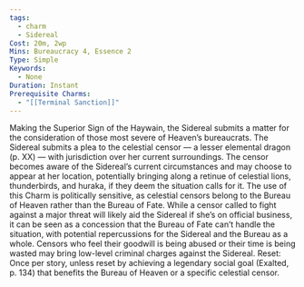 ```yaml
---
tags:
  - charm
  - Sidereal
Cost: 20m, 2wp
Mins: Bureaucracy 4, Essence 2
Type: Simple
Keywords:
  - None
Duration: Instant
Prerequisite Charms:
  - "[[Terminal Sanction]]"
---
```

Making the Superior Sign of the Haywain, the Sidereal submits a matter for the consideration of those most severe of Heaven’s bureaucrats. The Sidereal submits a plea to the celestial censor — a lesser elemental dragon (p. XX) — with jurisdiction over her current surroundings. The censor becomes aware of the Sidereal’s current circumstances and may choose to appear at her location, potentially bringing along a retinue of celestial lions, thunderbirds, and huraka, if they deem the situation calls for it. The use of this Charm is politically sensitive, as celestial censors belong to the Bureau of Heaven rather than the Bureau of Fate. While a censor called to fight against a major threat will likely aid the Sidereal if she’s on official business, it can be seen as a concession that the Bureau of Fate can’t handle the situation, with potential repercussions for the Sidereal and the Bureau as a whole. Censors who feel their goodwill is being abused or their time is being wasted may bring low-level criminal charges against the Sidereal. Reset: Once per story, unless reset by achieving a legendary social goal (Exalted, p. 134) that benefits the Bureau of Heaven or a specific celestial censor.